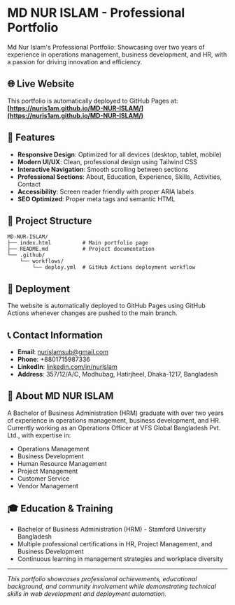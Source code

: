 # MD NUR ISLAM - Professional Portfolio

Md Nur Islam's Professional Portfolio: Showcasing over two years of experience in operations management, business development, and HR, with a passion for driving innovation and efficiency.

## 🌐 Live Website
This portfolio is automatically deployed to GitHub Pages at: **[https://nuris1am.github.io/MD-NUR-ISLAM/](https://nuris1am.github.io/MD-NUR-ISLAM/)**

## 🔧 Features
- **Responsive Design**: Optimized for all devices (desktop, tablet, mobile)
- **Modern UI/UX**: Clean, professional design using Tailwind CSS
- **Interactive Navigation**: Smooth scrolling between sections
- **Professional Sections**: About, Education, Experience, Skills, Activities, Contact
- **Accessibility**: Screen reader friendly with proper ARIA labels
- **SEO Optimized**: Proper meta tags and semantic HTML

## 📂 Project Structure
```
MD-NUR-ISLAM/
├── index.html          # Main portfolio page
├── README.md           # Project documentation
└── .github/
    └── workflows/
        └── deploy.yml  # GitHub Actions deployment workflow
```

## 🚀 Deployment
The website is automatically deployed to GitHub Pages using GitHub Actions whenever changes are pushed to the main branch.

## 📞 Contact Information
- **Email**: nurislamsub@gmail.com
- **Phone**: +8801715987336
- **LinkedIn**: [linkedin.com/in/nurlslam](https://linkedin.com/in/nurlslam)
- **Address**: 357/12/A/C, Modhubag, Hatirjheel, Dhaka-1217, Bangladesh

## 🎯 About MD NUR ISLAM
A Bachelor of Business Administration (HRM) graduate with over two years of experience in operations management, business development, and HR. Currently working as an Operations Officer at VFS Global Bangladesh Pvt. Ltd., with expertise in:

- Operations Management
- Business Development
- Human Resource Management
- Project Management
- Customer Service
- Vendor Management

## 🎓 Education & Training
- Bachelor of Business Administration (HRM) - Stamford University Bangladesh
- Multiple professional certifications in HR, Project Management, and Business Development
- Continuous learning in management strategies and workplace diversity

---

*This portfolio showcases professional achievements, educational background, and community involvement while demonstrating technical skills in web development and deployment automation.*
